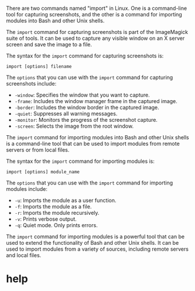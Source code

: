 # 

There are two commands named "import" in Linux. One is a command-line tool for capturing screenshots, and the other is a command for importing modules into Bash and other Unix shells.

The `import` command for capturing screenshots is part of the ImageMagick suite of tools. It can be used to capture any visible window on an X server screen and save the image to a file.

The syntax for the `import` command for capturing screenshots is:

```
import [options] filename
```

The `options` that you can use with the `import` command for capturing screenshots include:

* `-window`: Specifies the window that you want to capture.
* `-frame`: Includes the window manager frame in the captured image.
* `-border`: Includes the window border in the captured image.
* `-quiet`: Suppresses all warning messages.
* `-monitor`: Monitors the progress of the screenshot capture.
* `-screen`: Selects the image from the root window.

The `import` command for importing modules into Bash and other Unix shells is a command-line tool that can be used to import modules from remote servers or from local files.

The syntax for the `import` command for importing modules is:

```
import [options] module_name
```

The `options` that you can use with the `import` command for importing modules include:

* `-u`: Imports the module as a user function.
* `-f`: Imports the module as a file.
* `-r`: Imports the module recursively.
* `-v`: Prints verbose output.
* `-q`: Quiet mode. Only prints errors.

The `import` command for importing modules is a powerful tool that can be used to extend the functionality of Bash and other Unix shells. It can be used to import modules from a variety of sources, including remote servers and local files.



# help 

```

```
